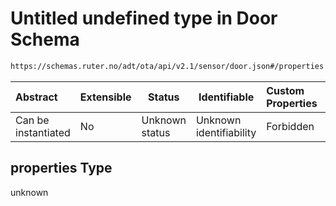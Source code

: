 # Untitled undefined type in Door Schema

```txt
https://schemas.ruter.no/adt/ota/api/v2.1/sensor/door.json#/properties
```




| Abstract            | Extensible | Status         | Identifiable            | Custom Properties | Additional Properties | Access Restrictions | Defined In                                                          |
| :------------------ | ---------- | -------------- | ----------------------- | :---------------- | --------------------- | ------------------- | ------------------------------------------------------------------- |
| Can be instantiated | No         | Unknown status | Unknown identifiability | Forbidden         | Allowed               | none                | [door.json\*](../../schema/sensor/door.json "open original schema") |

## properties Type

unknown
